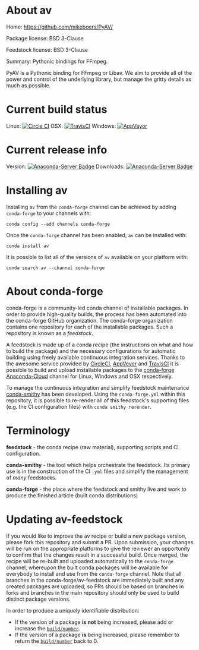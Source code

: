 About av
========

Home: https://github.com/mikeboers/PyAV/

Package license: BSD 3-Clause

Feedstock license: BSD 3-Clause

Summary: Pythonic bindings for FFmpeg.

PyAV is a Pythonic binding for FFmpeg or Libav. We aim to provide all of
the power and control of the underlying library, but manage the gritty
details as much as possible.


Current build status
====================

Linux: [![Circle CI](https://circleci.com/gh/conda-forge/av-feedstock.svg?style=shield)](https://circleci.com/gh/conda-forge/av-feedstock)
OSX: [![TravisCI](https://travis-ci.org/conda-forge/av-feedstock.svg?branch=master)](https://travis-ci.org/conda-forge/av-feedstock)
Windows: [![AppVeyor](https://ci.appveyor.com/api/projects/status/github/conda-forge/av-feedstock?svg=True)](https://ci.appveyor.com/project/conda-forge/av-feedstock/branch/master)

Current release info
====================
Version: [![Anaconda-Server Badge](https://anaconda.org/conda-forge/av/badges/version.svg)](https://anaconda.org/conda-forge/av)
Downloads: [![Anaconda-Server Badge](https://anaconda.org/conda-forge/av/badges/downloads.svg)](https://anaconda.org/conda-forge/av)

Installing av
=============

Installing `av` from the `conda-forge` channel can be achieved by adding `conda-forge` to your channels with:

```
conda config --add channels conda-forge
```

Once the `conda-forge` channel has been enabled, `av` can be installed with:

```
conda install av
```

It is possible to list all of the versions of `av` available on your platform with:

```
conda search av --channel conda-forge
```


About conda-forge
=================

conda-forge is a community-led conda channel of installable packages.
In order to provide high-quality builds, the process has been automated into the
conda-forge GitHub organization. The conda-forge organization contains one repository
for each of the installable packages. Such a repository is known as a *feedstock*.

A feedstock is made up of a conda recipe (the instructions on what and how to build
the package) and the necessary configurations for automatic building using freely
available continuous integration services. Thanks to the awesome service provided by
[CircleCI](https://circleci.com/), [AppVeyor](http://www.appveyor.com/)
and [TravisCI](https://travis-ci.org/) it is possible to build and upload installable
packages to the [conda-forge](https://anaconda.org/conda-forge)
[Anaconda-Cloud](http://docs.anaconda.org/) channel for Linux, Windows and OSX respectively.

To manage the continuous integration and simplify feedstock maintenance
[conda-smithy](http://github.com/conda-forge/conda-smithy) has been developed.
Using the ``conda-forge.yml`` within this repository, it is possible to re-render all of
this feedstock's supporting files (e.g. the CI configuration files) with ``conda smithy rerender``.


Terminology
===========

**feedstock** - the conda recipe (raw material), supporting scripts and CI configuration.

**conda-smithy** - the tool which helps orchestrate the feedstock.
                   Its primary use is in the construction of the CI ``.yml`` files
                   and simplify the management of *many* feedstocks.

**conda-forge** - the place where the feedstock and smithy live and work to
                  produce the finished article (built conda distributions)


Updating av-feedstock
=====================

If you would like to improve the av recipe or build a new
package version, please fork this repository and submit a PR. Upon submission,
your changes will be run on the appropriate platforms to give the reviewer an
opportunity to confirm that the changes result in a successful build. Once
merged, the recipe will be re-built and uploaded automatically to the
`conda-forge` channel, whereupon the built conda packages will be available for
everybody to install and use from the `conda-forge` channel.
Note that all branches in the conda-forge/av-feedstock are
immediately built and any created packages are uploaded, so PRs should be based
on branches in forks and branches in the main repository should only be used to
build distinct package versions.

In order to produce a uniquely identifiable distribution:
 * If the version of a package **is not** being increased, please add or increase
   the [``build/number``](http://conda.pydata.org/docs/building/meta-yaml.html#build-number-and-string).
 * If the version of a package **is** being increased, please remember to return
   the [``build/number``](http://conda.pydata.org/docs/building/meta-yaml.html#build-number-and-string)
   back to 0.
